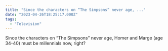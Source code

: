 ```yaml
---
title: "Since the characters on “The Simpsons” never age, ..."
date: "2023-04-26T18:25:17.000Z"
tags: 
  - "Television"
---
```


Since the characters on “The Simpsons” never age, Homer and Marge (age 34-40) must be millennials now, right?
